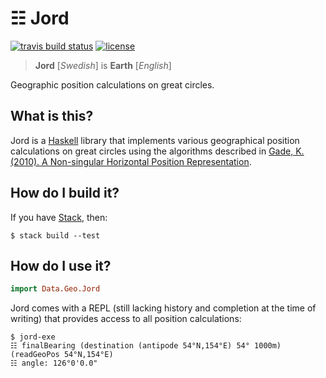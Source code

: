 # ☷ Jord

[![travis build status](https://img.shields.io/travis/ofmooseandmen/jord/master.svg?label=travis+build)](https://travis-ci.org/ofmooseandmen/jord)
[![license](https://img.shields.io/badge/license-BSD3-lightgray.svg)](https://opensource.org/licenses/BSD-3-Clause)

> __Jord__ [_Swedish_] is __Earth__ [_English_]

Geographic position calculations on great circles.

## What is this?

Jord is a [Haskell](https://www.haskell.org) library that implements various geographical position calculations on great circles using the algorithms described in [Gade, K. (2010). A Non-singular Horizontal Position Representation](http://www.navlab.net/Publications/A_Nonsingular_Horizontal_Position_Representation.pdf).

## How do I build it?

If you have [Stack](https://docs.haskellstack.org/en/stable/README/),
then:

    $ stack build --test

## How do I use it?

```haskell
import Data.Geo.Jord
```

Jord comes with a REPL (still lacking history and completion at the time of writing) that provides access to all position calculations:

    $ jord-exe
    ☷ finalBearing (destination (antipode 54°N,154°E) 54° 1000m) (readGeoPos 54°N,154°E)
    ☷ angle: 126°0'0.0"
